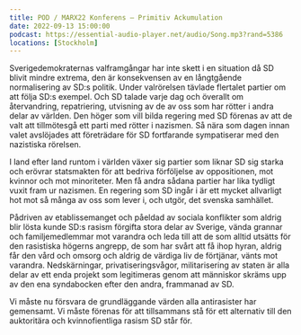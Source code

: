 ```yaml
---
title: POD / MARX22 Konferens – Primitiv Ackumulation
date: 2022-09-13 15:00:00
podcast: https://essential-audio-player.net/audio/Song.mp3?rand=5386
locations: [Stockholm]
---
```

Sverigedemokraternas valframgångar har inte skett i en situation då SD blivit mindre extrema, den är konsekvensen av en långtgående normalisering av SD:s politik. Under valrörelsen tävlade flertalet partier om att följa SD:s exempel. Och SD talade varje dag och överallt om återvandring, repatriering, utvisning av de av oss som har rötter i andra delar av världen. Den höger som vill bilda regering med SD förenas av att de valt att tillmötesgå ett parti med rötter i nazismen. Så nära som dagen innan valet avslöjades att företrädare för SD fortfarande sympatiserar med den nazistiska rörelsen.

I land efter land runtom i världen växer sig partier som liknar SD sig starka och erövrar statsmakten för att bedriva förföljelse av oppositionen, mot kvinnor och mot minoriteter. Men få andra sådana partier har lika tydligt vuxit fram ur nazismen. En regering som SD ingår i är ett mycket allvarligt hot mot så många av oss som lever i, och utgör, det svenska samhället.

Pådriven av etablissemanget och påeldad av sociala konflikter som aldrig blir lösta kunde SD:s rasism förgifta stora delar av Sverige, vända grannar och familjemedlemmar mot varandra och leda till att de som alltid utsätts för den rasistiska högerns angrepp, de som har svårt att få ihop hyran, aldrig får den vård och omsorg och aldrig de värdiga liv de förtjänar, vänts mot varandra. Nedskärningar, privatiseringsvågor, militarisering av staten är alla delar av ett enda projekt som legitimeras genom att människor skräms upp av den ena syndabocken efter den andra, frammanad av SD.

Vi måste nu försvara de grundläggande värden alla antirasister har gemensamt. Vi måste förenas för att tillsammans stå för ett alternativ till den auktoritära och kvinnofientliga rasism SD står för.